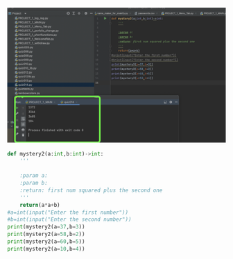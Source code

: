 ![](https://github.com/AleksandarDzudzevic/Unit-1/blob/main/quiz014test.png)
```.py
def mystery2(a:int,b:int)->int:
    '''

    :param a:
    :param b:
    :return: first num squared plus the second one
    '''
    return(a*a+b)
#a=int(input("Enter the first number"))
#b=int(input("Enter the second number"))
print(mystery2(a=37,b=3))
print(mystery2(a=58,b=2))
print(mystery2(a=60,b=5))
print(mystery2(a=10,b=4))

```
